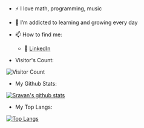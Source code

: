 - :zap: I love math, programming, music
- 🌱 I’m addicted to learning and growing every day
- 📫 How to find me: 
  - :office: [LinkedIn](https://www.linkedin.com/in/paka-sravan-kumar-yadav-69097a158/)
 

- Visitor's Count: 


![Visitor Count](https://profile-counter.glitch.me/SravanKumar35/count.svg)

- My Github Stats:

[![Sravan's github stats](https://github-readme-stats.vercel.app/api?username=SravanKumar35&count_private=true&show_icons=true&theme=radical&hide_rank=false)](https://github.com/anuraghazra/github-readme-stats)

- My Top Langs:

[![Top Langs](https://github-readme-stats.vercel.app/api/top-langs/?username=SravanKumar35)](https://github.com/SravanKumar35/github-readme-stats)
